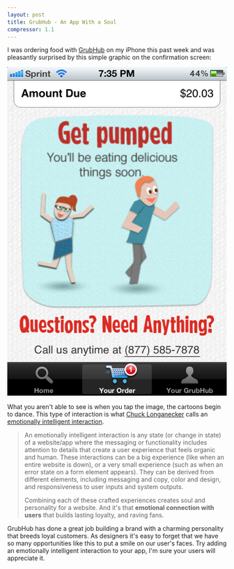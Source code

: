 ```yaml
---
layout: post
title: GrubHub - An App With a Soul
compressor: 1.1
---
```


I was ordering food with [GrubHub][2] on my iPhone this past week and was pleasantly surprised by this simple graphic on the confirmation screen:

<img class="block-image" src="/images/grubhub.png" alt="grubhubbers dancing">

What you aren't able to see is when you tap the image, the cartoons begin to dance. This type of interaction is what [Chuck Longanecker][3] calls an [emotionally intelligent interaction][4].

> An emotionally intelligent interaction is any state (or change in state) of a website/app where the messaging or functionality includes attention to details that create a user experience that feels organic and human. These interactions can be a big experience (like when an entire website is down), or a very small experience (such as when an error state on a form element appears). They can be derived from different elements, including messaging and copy, color and design, and responsiveness to user inputs and system outputs.
>
> Combining each of these crafted experiences creates soul and personality for a website. And it's that **emotional connection with users** that builds lasting loyalty, and raving fans.

GrubHub has done a great job building a brand with a charming personality that breeds loyal customers.  As designers it's easy to forget that we have so many opportunities like this to put a smile on our user's faces. Try adding an emotionally intelligent interaction to your app, I'm sure your users will appreciate it.

 [2]: http://grubhub.com "GrubHub"
 [3]: http://uxdesign.smashingmagazine.com/author/chuck-longanecker/ "Posts by Chuck Longanecker"
 [4]: http://uxdesign.smashingmagazine.com/2012/03/28/give-your-website-soul-with-emotionally-intelligent-interactions/ "Give Your Website Soul With Emotionally Intelligent Interactions"
